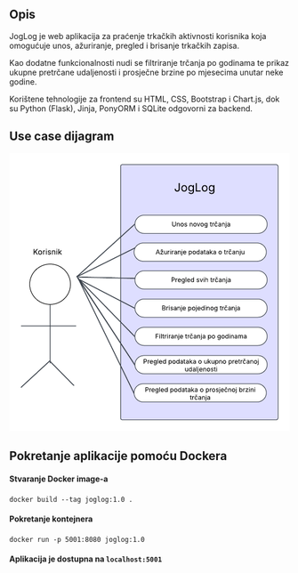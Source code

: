 ## Opis
JogLog je web aplikacija za praćenje trkačkih aktivnosti korisnika koja omogućuje unos, ažuriranje, pregled i brisanje trkačkih zapisa. 

Kao dodatne funkcionalnosti nudi se filtriranje trčanja po godinama te prikaz ukupne pretrčane udaljenosti i prosječne brzine po mjesecima unutar neke godine.

Korištene tehnologije za frontend su HTML, CSS, Bootstrap i Chart.js, dok su Python (Flask), Jinja, PonyORM i SQLite odgovorni za backend.

## Use case dijagram

![Use case dijagram](JogLog.png)

## Pokretanje aplikacije pomoću Dockera

#### Stvaranje Docker image-a
`docker build --tag joglog:1.0 .`

#### Pokretanje kontejnera
`docker run -p 5001:8080 joglog:1.0`

#### Aplikacija je dostupna na `localhost:5001`
